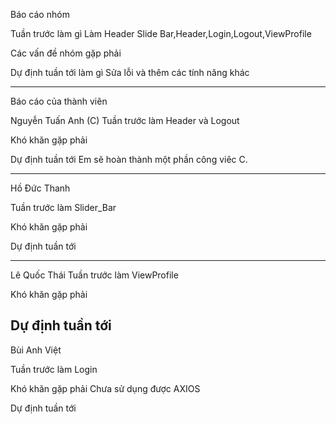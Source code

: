 Báo cáo nhóm

Tuần trước làm gì
Làm Header Slide Bar,Header,Login,Logout,ViewProfile

Các vấn đề nhóm gặp phải

Dự định tuần tới làm gì
Sửa lỗi và thêm các tính năng khác

---

Báo cáo của thành viên

Nguyễn Tuấn Anh (C)
Tuần trước làm Header và Logout

Khó khăn gặp phải

Dự định tuần tới
Em sẽ hoàn thành một phần công viêc C.

---

Hồ Đức Thanh

Tuần trước làm Slider_Bar

Khó khăn gặp phải

Dự định tuần tới

---

Lê Quốc Thái
Tuần trước làm ViewProfile

Khó khăn gặp phải

## Dự định tuần tới

Bùi Anh Việt

Tuần trước làm Login

Khó khăn gặp phải
Chưa sử dụng được AXIOS

Dự định tuần tới
